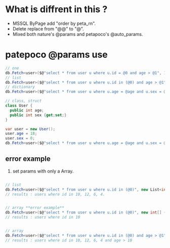 ﻿# What is diffrent in this ?

* MSSQL ByPage add "order by peta_rn".
* Delete replace from "@@" to "@".
* Mixed both nature's @params and petapoco's @auto_params.

# patepoco @params use
```cs
// one
db.Fetch<user>($@"select * from user u where u.id = @0 and age > @1", 10, 16);
// list
db.Fetch<user>($@"select * from user u where u.id in (@0) and age > @1", new List<int> {10, 12, 6, 4}, 16);
// dictionary
db.Fetch<user>($@"select * from user u where u.age = @age and u.sex = @sex ", new Dictionary<string, object> { {"age", 18}, {"sex", 0} });

// class, struct
class User {
  public int age;
  public int sex {get;set;}
}

var user = new User();
user.age = 18;
user.sex = 0;
db.Fetch<user>($@"select * from user u where u.age = @age and u.sex = @sex ", user);
```


## error example

1. set params with only a Array.

```cs

// list
db.Fetch<user>($@"select * from user u where u.id in (@0)", new List<int> {10, 12, 6, 4});
// results : users where id in 10, 12, 6, 4.


// array **error example**
db.Fetch<user>($@"select * from user u where u.id in (@0)", new int[] {10, 12, 6, 4});
// results : users where id in 10


// array
db.Fetch<user>($@"select * from user u where u.id in (@0) and age > @1", new int[] {10, 12, 6, 4}, 10);
// results : users where id in 10, 12, 6, 4 and age > 10
```

